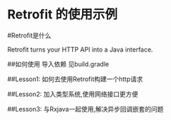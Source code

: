 Retrofit 的使用示例
====

#Retrofit是什么

Retrofit turns your HTTP API into a Java interface.

##如何使用
导入依赖 见build.gradle

##Lesson1:
如何去使用Retrofit构建一个http请求

##Lesson2:
加入类型系统,使用网络接口更方便

##Lesson3:
与Rxjava一起使用,解决异步回调嵌套的问题